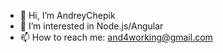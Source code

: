 - 👋 Hi, I’m AndreyChepik
- 👀 I’m interested in Node.js/Angular
- 📫 How to reach me: and4working@gmail.com

<!---
AndreyChepik/AndreyChepik is a ✨ special ✨ repository because its `README.md` (this file) appears on your GitHub profile.
You can click the Preview link to take a look at your changes.
--->
